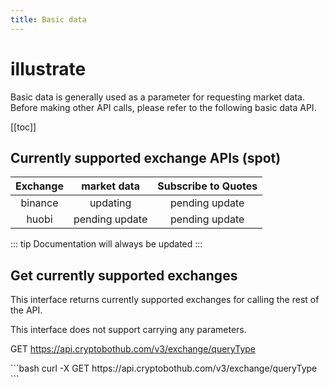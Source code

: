 ```yaml
---
title: Basic data
---
```


<Block>

# illustrate

Basic data is generally used as a parameter for requesting market data. Before making other API calls, please refer to the following basic data API.

[[toc]]

</Block>


<Block>

## Currently supported exchange APIs (spot)

|    Exchange     |  market data   |     Subscribe to Quotes
| :---------: | :-----: | :--------------------------------:
|    binance    | updating  | pending update
|    huobi    | pending update |pending update

::: tip
Documentation will always be updated
::: 

<Example>


</Example>

</Block>

<Block>

## Get currently supported exchanges

This interface returns currently supported exchanges for calling the rest of the API.

This interface does not support carrying any parameters.

GET https://api.cryptobothub.com/v3/exchange/queryType

<Example>

<Blank height="148px" />

<CURL>
```bash
curl -X GET https://api.cryptobothub.com/v3/exchange/queryType
```
</CURL>

</Example>

</Block>